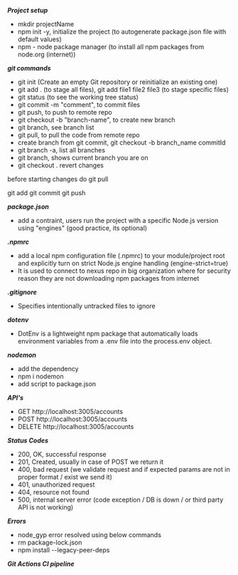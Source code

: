 ***Project setup***

- mkdir projectName
- npm init -y, initialize the project (to autogenerate package.json file with default values)
- npm - node package manager (to install all npm packages from node.org (internet))

***git commands***
- git init (Create an empty Git repository or reinitialize an existing one)
- git add . (to stage all files), git add file1 file2 file3 (to stage specific files)
- git status (to see the working tree status)
- git commit -m "comment", to commit files
- git push, to push to remote repo
- git checkout -b "branch-name", to create new branch
- git branch, see branch list 
- git pull, to pull the code from remote repo
- create branch from git commit, git checkout -b branch_name commitId
- git branch -a, list all branches
- git branch, shows current branch you are on
- git checkout . revert changes

before starting changes do git pull

git add
git commit
git push

***package.json***

- add a contraint, users run the project with a specific Node.js version using "engines" (good practice, its optional)

***.npmrc***

- add a local npm configuration file (.npmrc) to your module/project root and explicitly turn on strict Node.js engine handling
  (engine-strict=true)
- It is used to connect to nexus repo in big organization where for security reason they are not downloading npm packages from internet

***.gitignore***

- Specifies intentionally untracked files to ignore

***dotenv***

- DotEnv is a lightweight npm package that automatically loads environment variables from a .env file into the process.env object.

***nodemon***

- add the dependency
- npm i nodemon
- add script to package.json

***API's***
- GET http://localhost:3005/accounts
- POST http://localhost:3005/accounts
- DELETE http://localhost:3005/accounts 

***Status Codes***
- 200, OK, successful response
- 201, Created, usually in case of POST we return it
- 400, bad request (we validate request and if expected params are not in proper format / exist we send it)
- 401, unauthorized request
- 404, resource not found
- 500, internal server error (code exception / DB is down / or third party API is not working)

***Errors*** 
- node_gyp error resolved using below commands
- rm package-lock.json
- npm install --legacy-peer-deps


***Git Actions CI pipeline*** 
